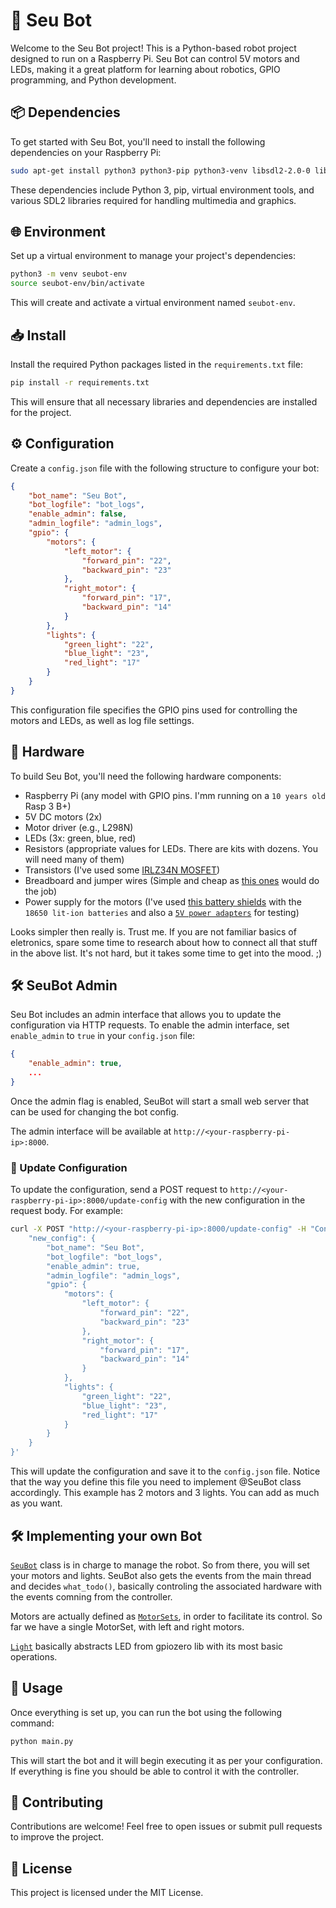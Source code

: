 # 🤖 Seu Bot

Welcome to the Seu Bot project! This is a Python-based robot project designed to run on a Raspberry Pi. Seu Bot can control 5V motors and LEDs, making it a great platform for learning about robotics, GPIO programming, and Python development.

## 📦 Dependencies

To get started with Seu Bot, you'll need to install the following dependencies on your Raspberry Pi:

```sh
sudo apt-get install python3 python3-pip python3-venv libsdl2-2.0-0 libsdl2-dev libsdl2-mixer-2.0-0 libsdl2-image-2.0-0 libsdl2-ttf-2.0-0
```

These dependencies include Python 3, pip, virtual environment tools, and various SDL2 libraries required for handling multimedia and graphics.

## 🌐 Environment

Set up a virtual environment to manage your project's dependencies:

```sh
python3 -m venv seubot-env
source seubot-env/bin/activate
```

This will create and activate a virtual environment named `seubot-env`.

## 📥 Install

Install the required Python packages listed in the `requirements.txt` file:

```sh
pip install -r requirements.txt
```

This will ensure that all necessary libraries and dependencies are installed for the project.

## ⚙️ Configuration

Create a `config.json` file with the following structure to configure your bot:

```json
{
    "bot_name": "Seu Bot",
    "bot_logfile": "bot_logs",
    "enable_admin": false,
    "admin_logfile": "admin_logs",
    "gpio": {
        "motors": {
            "left_motor": {
                "forward_pin": "22",
                "backward_pin": "23"
            },
            "right_motor": {
                "forward_pin": "17",
                "backward_pin": "14"
            }
        },
        "lights": {
            "green_light": "22",
            "blue_light": "23",
            "red_light": "17"
        }
    }
}
```

This configuration file specifies the GPIO pins used for controlling the motors and LEDs, as well as log file settings.

## 🔧 Hardware

To build Seu Bot, you'll need the following hardware components:

- Raspberry Pi (any model with GPIO pins. I'mm running on a `10 years old` Rasp 3 B+)
- 5V DC motors (2x)
- Motor driver (e.g., L298N)
- LEDs (3x: green, blue, red)
- Resistors (appropriate values for LEDs. There are kits with dozens. You will need many of them)
- Transistors (I've used some [IRLZ34N MOSFET](https://www.amazon.de/dp/B0893WBH6H))
- Breadboard and jumper wires (Simple and cheap as [this ones](https://www.amazon.de/-/en/AUKENIEN-Breadboard-Flexible-U-shaped-Raspberry/dp/B0B2DJCL5P) would do the job)
- Power supply for the motors (I've used [this battery shields](https://www.amazon.de/dp/B0DF7VP1PP) with the `18650 lit-ion batteries` and also a [`5V power adapters`](https://www.amazon.de/Universal-Multi-Voltage-Adapter-Household-Electronics-black/dp/B0932NCXFQ) for testing)

Looks simpler then really is. Trust me. 
If you are not familiar basics of eletronics, spare some time to research about how to connect all that stuff in the above list. It's not hard, but it takes some time to get into the mood. ;) 

## 🛠️ SeuBot Admin

Seu Bot includes an admin interface that allows you to update the configuration via HTTP requests. To enable the admin interface, set `enable_admin` to `true` in your `config.json` file:

```json
{
    "enable_admin": true,
    ...
}
```

Once the admin flag is enabled, SeuBot will start a small web server that can be used for changing the bot config.

The admin interface will be available at `http://<your-raspberry-pi-ip>:8000`.

### 🔄 Update Configuration

To update the configuration, send a POST request to `http://<your-raspberry-pi-ip>:8000/update-config` with the new configuration in the request body. For example:

```sh
curl -X POST "http://<your-raspberry-pi-ip>:8000/update-config" -H "Content-Type: application/json" -d '{
    "new_config": {
        "bot_name": "Seu Bot",
        "bot_logfile": "bot_logs",
        "enable_admin": true,
        "admin_logfile": "admin_logs",
        "gpio": {
            "motors": {
                "left_motor": {
                    "forward_pin": "22",
                    "backward_pin": "23"
                },
                "right_motor": {
                    "forward_pin": "17",
                    "backward_pin": "14"
                }
            },
            "lights": {
                "green_light": "22",
                "blue_light": "23",
                "red_light": "17"
            }
        }
    }
}'
```

This will update the configuration and save it to the `config.json` file.
Notice that the way you define this file you need to implement @SeuBot class accordingly. 
This example has 2 motors and 3 lights. You can add as much as you want.

## 🛠️ Implementing your own Bot

[`SeuBot`](/seubot/seubot.py) class is in charge to manage the robot. 
So from there, you will set your motors and lights. SeuBot also gets the events from the main thread and decides `what_todo()`, basically controling the associated hardware with the events comning from the controller.  

Motors are actually defined as [`MotorSets`](/hardware/motor.py), in order to facilitate its control. So far we have a single MotorSet, with left and right motors. 

[`Light`](/hardware/light.py) basically abstracts LED from gpiozero lib with its most basic operations.


## 🚀 Usage

Once everything is set up, you can run the bot using the following command:

```sh
python main.py
```

This will start the bot and it will begin executing it as per your configuration. If everything is fine you should be able to control it with the controller.

## 🤝 Contributing

Contributions are welcome! Feel free to open issues or submit pull requests to improve the project.

## 📄 License

This project is licensed under the MIT License.